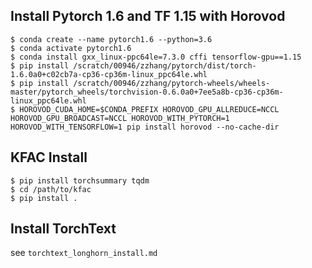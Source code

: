 ## Install Pytorch 1.6 and TF 1.15 with Horovod
```
$ conda create --name pytorch1.6 --python=3.6
$ conda activate pytorch1.6
$ conda install gxx_linux-ppc64le=7.3.0 cffi tensorflow-gpu==1.15
$ pip install /scratch/00946/zzhang/pytorch/dist/torch-1.6.0a0+c02cb7a-cp36-cp36m-linux_ppc64le.whl
$ pip install /scratch/00946/zzhang/pytorch-wheels/wheels-master/pytorch_wheels/torchvision-0.6.0a0+7ee5a8b-cp36-cp36m-linux_ppc64le.whl
$ HOROVOD_CUDA_HOME=$CONDA_PREFIX HOROVOD_GPU_ALLREDUCE=NCCL HOROVOD_GPU_BROADCAST=NCCL HOROVOD_WITH_PYTORCH=1 HOROVOD_WITH_TENSORFLOW=1 pip install horovod --no-cache-dir
```

## KFAC Install
```
$ pip install torchsummary tqdm
$ cd /path/to/kfac
$ pip install .
```

## Install TorchText
see `torchtext_longhorn_install.md`
